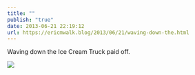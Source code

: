 ```yaml
---
title: ""
publish: "true"
date: 2013-06-21 22:19:12
url: https://ericmwalk.blog/2013/06/21/waving-down-the.html
---
```


Waving down the Ice Cream Truck paid off.

![](https://ericmwalk.blog/uploads/2022/899df0893c.jpg)